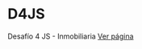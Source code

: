 # D4JS
Desafío 4 JS - Inmobiliaria
<a href="https://yerko09.github.io/D4JS/" target="_blank">Ver página</a>
